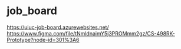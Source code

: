 # job_board
https://uiuc-job-board.azurewebsites.net/
<br/>
https://www.figma.com/file/tNmldnaimY5j3PROMmm2gz/CS-498RK-Prototype?node-id=301%3A6
